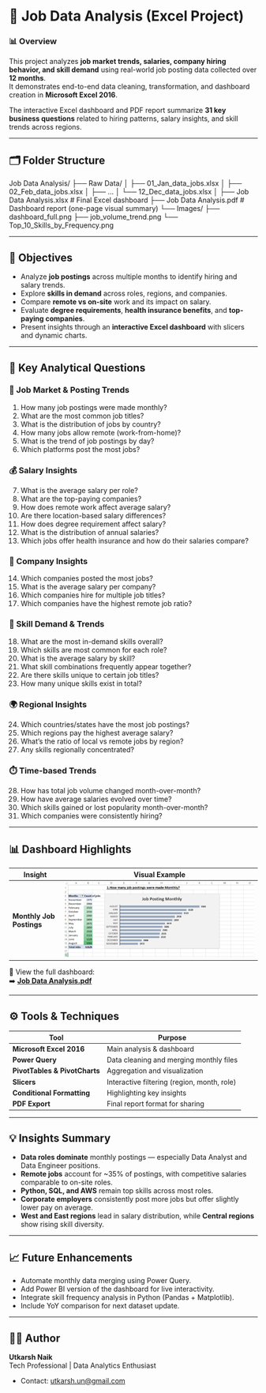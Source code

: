 # 💼 Job Data Analysis (Excel Project)

### 📊 Overview
This project analyzes **job market trends, salaries, company hiring behavior, and skill demand** using real-world job posting data collected over **12 months**.  
It demonstrates end-to-end data cleaning, transformation, and dashboard creation in **Microsoft Excel 2016**.

The interactive Excel dashboard and PDF report summarize **31 key business questions** related to hiring patterns, salary insights, and skill trends across regions.

---

## 🗂️ Folder Structure

Job Data Analysis/
├── Raw Data/
│   ├── 01_Jan_data_jobs.xlsx
│   ├── 02_Feb_data_jobs.xlsx
│   ├── ...
│   └── 12_Dec_data_jobs.xlsx
│
├── Job Data Analysis.xlsx         # Final Excel dashboard
├── Job Data Analysis.pdf          # Dashboard report (one-page visual summary)
└── Images/
    ├── dashboard_full.png
    ├── job_volume_trend.png
    └── Top_10_Skills_by_Frequency.png



---

## 🎯 Objectives

- Analyze **job postings** across multiple months to identify hiring and salary trends.
- Explore **skills in demand** across roles, regions, and companies.
- Compare **remote vs on-site** work and its impact on salary.
- Evaluate **degree requirements**, **health insurance benefits**, and **top-paying companies**.
- Present insights through an **interactive Excel dashboard** with slicers and dynamic charts.

---

## 🧮 Key Analytical Questions

### 📅 Job Market & Posting Trends
1. How many job postings were made monthly?  
2. What are the most common job titles?  
3. What is the distribution of jobs by country?  
4. How many jobs allow remote (work-from-home)?  
5. What is the trend of job postings by day?  
6. Which platforms post the most jobs?

### 💰 Salary Insights
7. What is the average salary per role?  
8. What are the top-paying companies?  
9. How does remote work affect average salary?  
10. Are there location-based salary differences?  
11. How does degree requirement affect salary?  
12. What is the distribution of annual salaries?  
13. Which jobs offer health insurance and how do their salaries compare?

### 🏢 Company Insights
14. Which companies posted the most jobs?  
15. What is the average salary per company?  
16. Which companies hire for multiple job titles?  
17. Which companies have the highest remote job ratio?

### 🧠 Skill Demand & Trends
18. What are the most in-demand skills overall?  
19. Which skills are most common for each role?  
20. What is the average salary by skill?  
21. What skill combinations frequently appear together?  
22. Are there skills unique to certain job titles?  
23. How many unique skills exist in total?

### 🌍 Regional Insights
24. Which countries/states have the most job postings?  
25. Which regions pay the highest average salary?  
26. What’s the ratio of local vs remote jobs by region?  
27. Any skills regionally concentrated?

### ⏱️ Time-based Trends
28. How has total job volume changed month-over-month?  
29. How have average salaries evolved over time?  
30. Which skills gained or lost popularity month-over-month?  
31. Which companies were consistently hiring?

---

## 📊 Dashboard Highlights

| Insight | Visual Example |
|----------|----------------|
| **Monthly Job Postings** | ![Monthly Jobs](images/job%20posting%20monthly.png) |

📄 View the full dashboard:  
➡️ [**Job Data Analysis.pdf**](Dashboard_preview.pdf)

---

## ⚙️ Tools & Techniques

| Tool | Purpose |
|------|----------|
| **Microsoft Excel 2016** | Main analysis & dashboard |
| **Power Query** | Data cleaning and merging monthly files |
| **PivotTables & PivotCharts** | Aggregation and visualization |
| **Slicers** | Interactive filtering (region, month, role) |
| **Conditional Formatting** | Highlighting key insights |
| **PDF Export** | Final report format for sharing |

---

## 💡 Insights Summary

- **Data roles dominate** monthly postings — especially Data Analyst and Data Engineer positions.  
- **Remote jobs** account for ~35% of postings, with competitive salaries comparable to on-site roles.  
- **Python, SQL, and AWS** remain top skills across most roles.  
- **Corporate employers** consistently post more jobs but offer slightly lower pay on average.  
- **West and East regions** lead in salary distribution, while **Central regions** show rising skill diversity.

---

## 📈 Future Enhancements

- Automate monthly data merging using Power Query.  
- Add Power BI version of the dashboard for live interactivity.  
- Integrate skill frequency analysis in Python (Pandas + Matplotlib).  
- Include YoY comparison for next dataset update.

---

## 🧑‍💻 Author

**Utkarsh Naik**  
Tech Professional | Data Analytics Enthusiast  
- Contact: utkarsh.un@gmail.com

